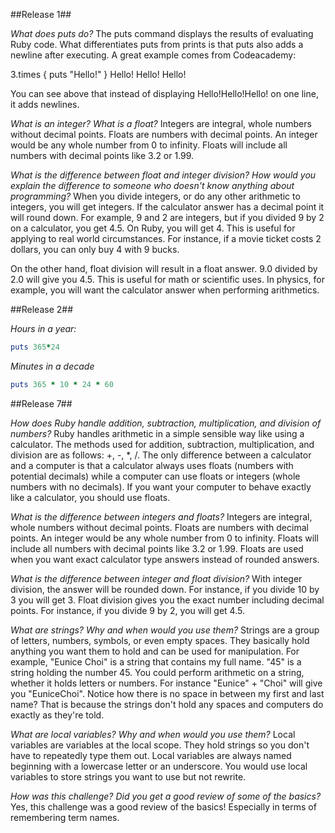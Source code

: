 
##Release 1##

*What does puts do?*
The puts command displays the results of evaluating Ruby code. What differentiates puts from prints is that puts also adds a newline after executing. A great example comes from Codeacademy:

3.times { puts "Hello!" }
Hello!
Hello!
Hello!

You can see above that instead of displaying Hello!Hello!Hello! on one line, it adds newlines.

*What is an integer? What is a float?*
Integers are integral, whole numbers without decimal points. Floats are numbers with decimal points. An integer would be any whole number from 0 to infinity. Floats will include all numbers with decimal points like 3.2 or 1.99.

*What is the difference between float and integer division? How would you explain the difference to someone who doesn't know anything about programming?*
When you divide integers, or do any other arithmetic to integers, you will get integers. If the calculator answer has a decimal point it will round down. For example, 9 and 2 are integers, but if you divided 9 by 2 on a calculator, you get 4.5. On Ruby, you will get 4. This is useful for applying to real world circumstances. For instance, if a movie ticket costs 2 dollars, you can only buy 4 with 9 bucks.

On the other hand, float division will result in a float answer. 9.0 divided by 2.0 will give you 4.5. This is useful for math or scientific uses. In physics, for example, you will want the calculator answer when performing arithmetics.

##Release 2##

*Hours in a year:*
```ruby
puts 365*24
```
*Minutes in a decade*
```ruby
puts 365 * 10 * 24 * 60
```
##Release 7##

*How does Ruby handle addition, subtraction, multiplication, and division of numbers?*
Ruby handles arithmetic in a simple sensible way like using a calculator. The methods used for addition, subtraction, multiplication, and division are as follows: +, -, *, /. The only difference between a calculator and a computer is that a calculator always uses floats (numbers with potential decimals) while a computer can use floats or integers (whole numbers with no decimals). If you want your computer to behave exactly like a calculator, you should use floats.

*What is the difference between integers and floats?*
Integers are integral, whole numbers without decimal points. Floats are numbers with decimal points. An integer would be any whole number from 0 to infinity. Floats will include all numbers with decimal points like 3.2 or 1.99. Floats are used when you want exact calculator type answers instead of rounded answers.

*What is the difference between integer and float division?*
With integer division, the answer will be rounded down. For instance, if you divide 10 by 3 you will get 3. Float division gives you the exact number including decimal points. For instance, if you divide 9 by 2, you will get 4.5.

*What are strings? Why and when would you use them?*
Strings are a group of letters, numbers, symbols, or even empty spaces. They basically hold anything you want them to hold and can be used for manipulation. For example, "Eunice Choi" is a string that contains my full name. "45" is a string holding the number 45. You could perform arithmetic on a string, whether it holds letters or numbers. For instance "Eunice" + "Choi" will give you "EuniceChoi". Notice how there is no space in between my first and last name? That is because the strings don't hold any spaces and computers do exactly as they're told.

*What are local variables? Why and when would you use them?*
Local variables are variables at the local scope. They hold strings so you don't have to repeatedly type them out. Local variables are always named beginning with a lowercase letter or an underscore. You would use local variables to store strings you want to use but not rewrite.

*How was this challenge? Did you get a good review of some of the basics?*
Yes, this challenge was a good review of the basics! Especially in terms of remembering term names.